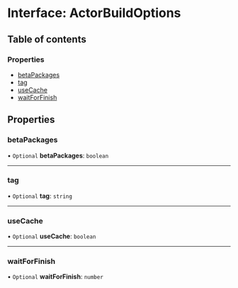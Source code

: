 # Interface: ActorBuildOptions

## Table of contents

### Properties

- [betaPackages](ActorBuildOptions.md#betapackages)
- [tag](ActorBuildOptions.md#tag)
- [useCache](ActorBuildOptions.md#usecache)
- [waitForFinish](ActorBuildOptions.md#waitforfinish)

## Properties

### <a id="betapackages" name="betapackages"></a> betaPackages

• `Optional` **betaPackages**: `boolean`

___

### <a id="tag" name="tag"></a> tag

• `Optional` **tag**: `string`

___

### <a id="usecache" name="usecache"></a> useCache

• `Optional` **useCache**: `boolean`

___

### <a id="waitforfinish" name="waitforfinish"></a> waitForFinish

• `Optional` **waitForFinish**: `number`
